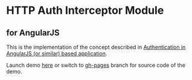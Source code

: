 HTTP Auth Interceptor Module
============================
for AngularJS
-------------

This is the implementation of the concept described in 
[Authentication in AngularJS (or similar) based application](http://www.espeo.pl/2012/02/26/authentication-in-angularjs-application). 

Launch demo [here](http://witoldsz.github.com/angular-http-auth/)
or switch to [gh-pages](https://github.com/witoldsz/angular-http-auth) 
branch for source code of the demo.
